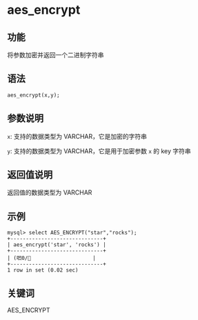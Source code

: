 # aes_encrypt

## 功能

将参数加密并返回一个二进制字符串

## 语法

```Haskell
aes_encrypt(x,y);
```

## 参数说明

`x`: 支持的数据类型为 VARCHAR，它是加密的字符串

`y`: 支持的数据类型为 VARCHAR，它是用于加密参数 `x` 的 key 字符串

## 返回值说明

返回值的数据类型为 VARCHAR

## 示例

```Plain Text
mysql> select AES_ENCRYPT("star","rocks");
+------------------------------+
| aes_encrypt('star', 'rocks') |
+------------------------------+
| (𠱃0/񅬏                    |
+------------------------------+
1 row in set (0.02 sec)
```

## 关键词

AES_ENCRYPT
